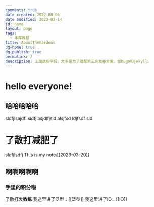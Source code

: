 ```yaml
---
comments: true
date created: 2022-08-06
date modified: 2023-03-14
id: home
layout: page
tags:
  - 本库教程
title: AboutTheGardens
dg-home: true
dg-publish: true
permalink: /
description: 上面这些字段，大多是为了适配第三方发布方案，如hugo和jekyll。
---
```

# hello everyone!
## 哈哈哈哈哈
sldfjlsajdfl sldfjlasjdlfjsld
alsjfsd
ldjfsdf sld
# 了散打减肥了
sldfjlsdfj
This is my note:[[2023-03-20]]
## 啊啊啊啊啊
### 手里的积分啦
了散打发**教练**
我这里讲了泛型：[[泛型]]
我这里讲了IO：[[IO]]

